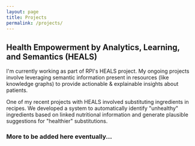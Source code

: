 ```yaml
---
layout: page
title: Projects
permalink: /projects/
---
```


## Health Empowerment by Analytics, Learning, and Semantics (HEALS)

I'm currently working as part of RPI's HEALS project. My ongoing projects involve leveraging semantic information 
present in resources (like knowledge graphs) to provide actionable & explainable insights about patients.

One of my recent projects with HEALS involved substituting ingredients in recipes. We developed a system to 
automatically identify "unhealthy" ingredients based on linked nutritional information and generate plausible 
suggestions for "healthier" substitutions.

### More to be added here eventually...  
<!--
### [Github](https://google.com) 
TODO

***

### [Placeholder](https://bing.com)
TODO further
-->